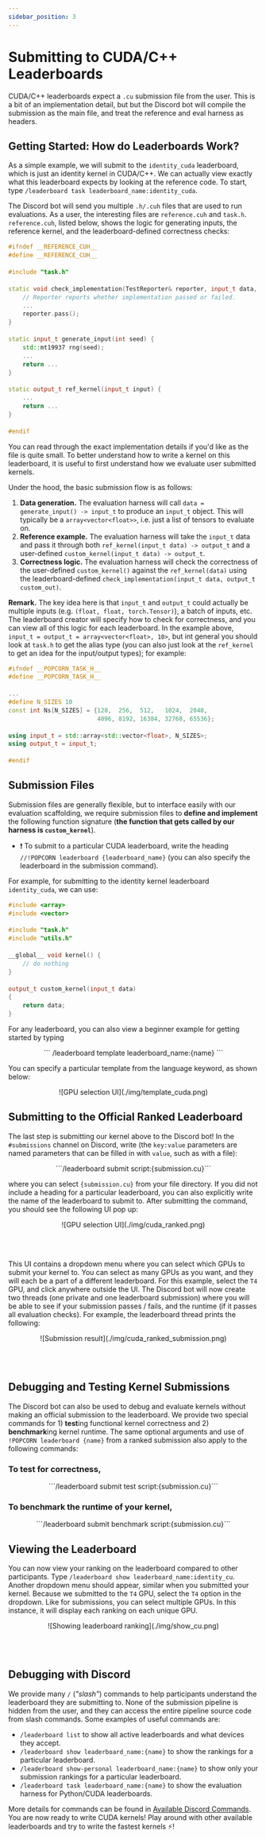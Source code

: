 ```yaml
---
sidebar_position: 3
---
```


# Submitting to CUDA/C++ Leaderboards
CUDA/C++ leaderboards expect a `.cu` submission file from the user.
This is a bit of an implementation detail, but 
but the Discord bot will compile the submission as the main file, and treat the reference
and eval harness as headers.


## Getting Started: How do Leaderboards Work?
As a simple example, we will submit to the `identity_cuda` leaderboard, which is just an identity kernel in CUDA/C++. We can
actually view exactly what this leaderboard expects by looking at the reference code. To start, type
`/leaderboard task leaderboard_name:identity_cuda`. 

The Discord bot will send you multiple `.h/.cuh` files that are used to run
evaluations. As a user, the interesting files are `reference.cuh` and `task.h`. `reference.cuh`, listed below, shows the
logic for generating inputs, the reference kernel, and the leaderboard-defined correctness checks:

```cpp title="reference.cuh"
#ifndef __REFERENCE_CUH__
#define __REFERENCE_CUH__

#include "task.h"

static void check_implementation(TestReporter& reporter, input_t data, output_t user_output) {
    // Reporter reports whether implementation passed or failed.
    ...
    reporter.pass();
}

static input_t generate_input(int seed) {
    std::mt19937 rng(seed);
    ...
    return ...
}

static output_t ref_kernel(input_t input) {
    ...
    return ...
}

#endif
```
You can read through the exact implementation details if you'd like as the file is quite small. To
better understand how to write a kernel on this leaderboard, it is useful to first understand how we evaluate user submitted kernels. 

Under the hood, the basic submission flow is as follows:
1. **Data generation.** The evaluation harness will call `data = generate_input() -> input_t` to produce an `input_t`
   object. This will typically be a `array<vector<float>>`, i.e. just a list of tensors to evaluate on.
2. **Reference example.** The evaluation harness will take the `input_t` data and pass it through both
   `ref_kernel(input_t data) -> output_t` and a user-defined `custom_kernel(input_t data) -> output_t`.
3. **Correctness logic.** The evaluation harness will check the correctness of the user-defined `custom_kernel()` against the
   `ref_kernel(data)` using the leaderboard-defined `check_implementation(input_t data, output_t custom_out)`.

**Remark.** The key idea here is that `input_t` and `output_t` could actually be multiple inputs (e.g. `(float, float,
torch.Tensor)`), a batch of inputs, etc. The leaderboard creator will specify how to check for
correctness, and you can view all of this logic for each leaderboard. In the example above,
`input_t = output_t = array<vector<float>, 10>`, but int general you should look at `task.h` to get the alias type (you can also
just look at the `ref_kernel` to get an idea for the input/output types); for example:

```cpp title="task.h
#ifndef __POPCORN_TASK_H__
#define __POPCORN_TASK_H__

...
#define N_SIZES 10
const int Ns[N_SIZES] = {128,  256,  512,   1024,  2048,
                         4096, 8192, 16384, 32768, 65536};

using input_t = std::array<std::vector<float>, N_SIZES>;
using output_t = input_t;

#endif
```

## Submission Files
Submission files are generally flexible, but to interface easily with our evaluation scaffolding, we
require submission files to **define and implement** the following function signature (**the
function that gets called by our harness is `custom_kernel`**). 
* ❗ To submit to a particular CUDA leaderboard, write the heading `//!POPCORN leaderboard {leaderboard_name}` (you can also specify the leaderboard in the submission command).

For example, for submitting to the identity kernel leaderboard `identity_cuda`, we can use:
```cpp title="submission.cu"
#include <array>
#include <vector>

#include "task.h"
#include "utils.h"

__global__ void kernel() {
    // do nothing
}

output_t custom_kernel(input_t data)
{
    return data;
}
```

For any leaderboard, you can also view a beginner example for getting started by typing

<center>
```
/leaderboard template leaderboard_name:{name}
```
</center>

You can specify a particular template from the language keyword, as shown below:
<center>![GPU selection UI](./img/template_cuda.png)</center>

## Submitting to the Official Ranked Leaderboard
The last step is submitting our kernel above to the Discord bot! In the `#submissions` channel on
Discord, write (the `key:value` parameters are named parameters that can be filled in with `value`, such as with a file):

<center>
```/leaderboard submit script:{submission.cu}``` 
</center>

where you can select `{submission.cu}` from your file directory. If you did not include a heading for 
a particular leaderboard, you can also explicitly write the name of the leaderboard to submit to. After submitting
the command, you should see the following UI pop up:

<center>![GPU selection UI](./img/cuda_ranked.png)</center>

<br></br>

This UI contains a dropdown menu where you can select which GPUs to submit your kernel to. You can
select as many GPUs as you want, and they will each be a part of a different leaderboard. For this
example, select the `T4` GPU, and click anywhere outside the UI. The Discord bot will now create two threads
(one private and one leaderboard submission) where you will be able to see if your submission passes / fails, 
and the runtime (if it passes all evaluation checks). For example, the leaderboard thread prints the following:

<center>![Submission result](./img/cuda_ranked_submission.png)</center>

<br></br>

## Debugging and Testing Kernel Submissions
The Discord bot can also be used to debug and evaluate kernels without making an official submission to the
leaderboard. We provide two special commands for 1) **test**ing functional kernel correctness and 2) **benchmark**ing
kernel runtime. The same optional arguments and use of `!POPCORN leaderboard {name}` from a ranked submission also
apply to the following commands:

### To test for correctness,
<center>
```/leaderboard submit test script:{submission.cu}``` 
</center>

### To benchmark the runtime of your kernel,
<center>
```/leaderboard submit benchmark script:{submission.cu}``` 
</center>

## Viewing the Leaderboard
You can now view your ranking on the leaderboard compared to other participants. Type `/leaderboard
show leaderboard_name:identity_cu`. Another dropdown menu should appear, similar when you submitted your kernel. 
Because we submitted to the `T4` GPU, select the `T4` option in the dropdown. Like for submissions,
you can select multiple GPUs. In this instance, it will display each ranking on each unique GPU.

<center>![Showing leaderboard ranking](./img/show_cu.png)</center>

<br></br>

## Debugging with Discord
We provide many `/` (*"slash"*) commands to help participants understand the leaderboard they are
submitting to. None of the submission pipeline is hidden from the user, and they can access the
entire pipeline source code from slash commands. Some examples of useful commands are:
* `/leaderboard list` to show all active leaderboards and what devices they accept.
* `/leaderboard show leaderboard_name:{name}` to show the rankings for a particular leaderboard.
* `/leaderboard show-personal leaderboard_name:{name}` to show only your submission rankings for a particular leaderboard.
* `/leaderboard task leaderboard_name:{name}` to show the evaluation harness for Python/CUDA leaderboards.

More details for commands can be found in [Available Discord Commands](../available-discord-commands). 
You are now ready to write CUDA kernels! Play around with other available leaderboards and try to write the fastest kernels ⚡!
